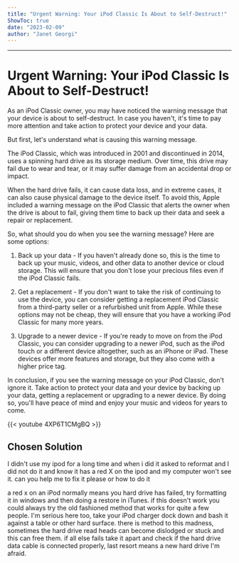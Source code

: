 ```yaml
---
title: "Urgent Warning: Your iPod Classic Is About to Self-Destruct!"
ShowToc: true 
date: "2023-02-09"
author: "Janet Georgi"
---
```

*****
# Urgent Warning: Your iPod Classic Is About to Self-Destruct!

As an iPod Classic owner, you may have noticed the warning message that your device is about to self-destruct. In case you haven't, it's time to pay more attention and take action to protect your device and your data.

But first, let's understand what is causing this warning message.

The iPod Classic, which was introduced in 2001 and discontinued in 2014, uses a spinning hard drive as its storage medium. Over time, this drive may fail due to wear and tear, or it may suffer damage from an accidental drop or impact.

When the hard drive fails, it can cause data loss, and in extreme cases, it can also cause physical damage to the device itself. To avoid this, Apple included a warning message on the iPod Classic that alerts the owner when the drive is about to fail, giving them time to back up their data and seek a repair or replacement.

So, what should you do when you see the warning message? Here are some options:

1. Back up your data - If you haven't already done so, this is the time to back up your music, videos, and other data to another device or cloud storage. This will ensure that you don't lose your precious files even if the iPod Classic fails.

2. Get a replacement - If you don't want to take the risk of continuing to use the device, you can consider getting a replacement iPod Classic from a third-party seller or a refurbished unit from Apple. While these options may not be cheap, they will ensure that you have a working iPod Classic for many more years.

3. Upgrade to a newer device - If you're ready to move on from the iPod Classic, you can consider upgrading to a newer iPod, such as the iPod touch or a different device altogether, such as an iPhone or iPad. These devices offer more features and storage, but they also come with a higher price tag.

In conclusion, if you see the warning message on your iPod Classic, don't ignore it. Take action to protect your data and your device by backing up your data, getting a replacement or upgrading to a newer device. By doing so, you'll have peace of mind and enjoy your music and videos for years to come.

{{< youtube 4XP6T1CMgBQ >}} 



## Chosen Solution
 I didn't use my ipod for a long time and when i did it asked to reformat and I did not do it and know it has a red X on the ipod and my computer won't see it. can you help me to fix it please or how to do it

 a red x on an iPod normally means you hard drive has failed, try formatting it in windows and then doing a restore in iTunes.  if this doesn't work you could always try the old fashioned method that works for quite a few people.  I'm serious here too, take your iPod charger dock down and bash it against a table or other hard surface.  there is method to this madness, sometimes the hard drive read heads can become dislodged or stuck and this can free them. if all else fails take it apart and check if the hard drive data cable is connected properly, last resort means a new hard drive I'm afraid.




